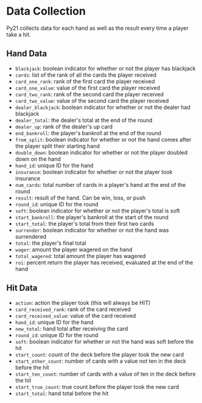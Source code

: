 # Data Collection

Py21 collects data for each hand as well as the result every time a player
take a hit.

## Hand Data

* `blackjack`: boolean indicator for whether or not the player has blackjack
* `cards`: list of the rank of all the cards the player received
* `card_one_rank`: rank of the first card the player received
* `card_one_value`: value of the first card the player received
* `card_two_rank`: rank of the second card the player received
* `card_two_value`: value of the second card the player received
* `dealer_blackjack`: boolean indicator for whether or not the dealer had blackjack
* `dealer_total`: the dealer's total at the end of the round
* `dealer_up`: rank of the dealer's up card
* `end_bankroll`: the player's bankroll at the end of the round
* `from_split`: boolean indicator for whether or not the hand comes after the player
  split their starting hand
* `double_down`: boolean indicator for whether or not the player doubled down on the hand
* `hand_id`: unique ID for the hand
* `insurance`: boolean indicator for whether or not the player took insurance
* `num_cards`: total number of cards in a player's hand at the end of the round
* `result`: result of the hand. Can be win, loss, or push
* `round_id`: unique ID for the round
* `soft`: boolean indicator for whether or not the player's total is soft
* `start_bankroll`: the player's bankroll at the start of the round
* `start_total`: the player's total from their first two cards
* `surrender`: boolean indicator for whether or not the hand was surrendered
* `total`: the player's final total
* `wager`: amount the player wagered on the hand
* `total_wagered`: total amount the player has wagered
* `roi`: percent return the player has received, evaluated at the end of the hand

## Hit Data

* `action`: action the player took (this will always be HIT)
* `card_received_rank`: rank of the card received
* `card_received_value`: value of the card received
* `hand_id`: unique ID for the hand
* `new_total`: hand total after receiving the card
* `round_id`: unique ID for the round
* `soft`: boolean indicator for whether or not the hand was soft before the hit
* `start_count`: count of the deck before the player took the new card
* `start_other_count`: number of cards with a value not ten in the deck before the hit
* `start_ten_count`: number of cards with a value of ten in the deck before the hit
* `start_true_count`: true count before the player took the new card
* `start_total`: hand total before the hit